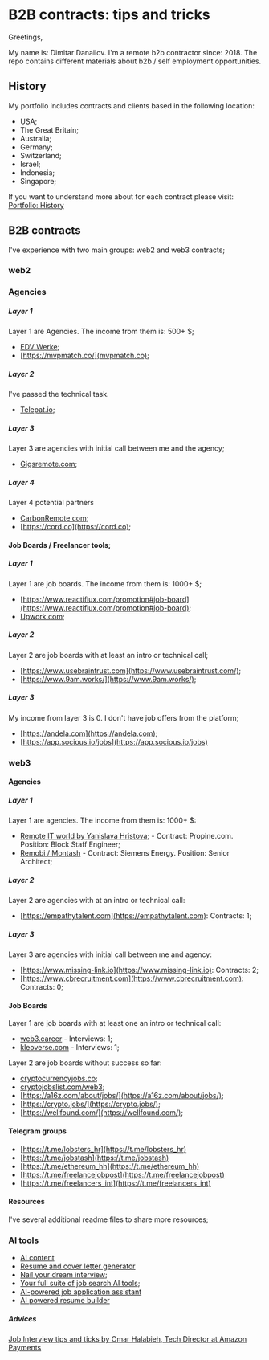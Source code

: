 # B2B contracts: tips and tricks

Greetings,

My name is: Dimitar Danailov. I'm a remote b2b contractor since: 2018. The repo contains different materials about b2b / self employment opportunities. 

## History

My portfolio includes contracts and clients based in the following location:

- USA;
- The Great Britain;
- Australia;
- Germany;
- Switzerland;
- Israel;
- Indonesia;
- Singapore;

If you want to understand more about for each contract please visit: [Portfolio: History](/History.md)

## B2B contracts

I've experience with two main groups: web2 and web3 contracts;

### web2

### Agencies

##### Layer 1

Layer 1 are Agencies. The income from them is: 500+ $;

- [EDV Werke](https://edvwerke.ch/de);
- [https://mvpmatch.co/](mvpmatch.co);

##### Layer 2

I've passed the technical task.

- [Telepat.io](https://telepat.io);

##### Layer 3

Layer 3 are agencies with initial call between me and the agency;

- [Gigsremote.com](Gigsremote.com);

##### Layer 4

Layer 4 potential partners

- [CarbonRemote.com](CarbonRemote.com);
- [https://cord.co](https://cord.co);

#### Job Boards / Freelancer tools;

##### Layer 1

Layer 1 are job boards. The income from them is: 1000+ $;

- [https://www.reactiflux.com/promotion#job-board](https://www.reactiflux.com/promotion#job-board);
- [Upwork.com](Upwork.com);

##### Layer 2

Layer 2 are job boards with at least an intro or technical call;

- [https://www.usebraintrust.com](https://www.usebraintrust.com/);
- [https://www.9am.works/](https://www.9am.works/);

##### Layer 3

My income from layer 3 is 0. I don't have job offers from the platform;

- [https://andela.com](https://andela.com);
- [https://app.socious.io/jobs](https://app.socious.io/jobs)

### web3

#### Agencies

##### Layer 1

Layer 1 are agencies. The income from them is: 1000+ $:

- [Remote IT world by Yanislava Hristova](https://remoteit.world/); - Contract: Propine.com. Position: Block Staff Engineer;
- [Remobi / Montash](https://www.remobi.co/) - Contract: Siemens Energy. Position: Senior Architect;

##### Layer 2

Layer 2 are agencies with at an intro or technical call:

- [https://empathytalent.com](https://empathytalent.com): Contracts: 1;

##### Layer 3

Layer 3 are agencies with initial call between me and agency:

- [https://www.missing-link.io](https://www.missing-link.io): Contracts: 2;
- [https://www.cbrecruitment.com](https://www.cbrecruitment.com): Contracts: 0;

#### Job Boards

Layer 1 are job boards with at least one an intro or technical call:

- [web3.career](https://web3.career/) - Interviews: 1;
- [kleoverse.com](https://kleoverse.com) - Interviews: 1;

Layer 2 are job boards without success so far:

- [cryptocurrencyjobs.co](https://cryptocurrencyjobs.co);
- [cryptojobslist.com/web3](https://cryptojobslist.com/web3);
- [https://a16z.com/about/jobs/](https://a16z.com/about/jobs/);
- [https://crypto.jobs/](https://crypto.jobs/);
- [https://wellfound.com/](https://wellfound.com/);

#### Telegram groups

- [https://t.me/lobsters_hr](https://t.me/lobsters_hr)
- [https://t.me/jobstash](https://t.me/jobstash)
- [https://t.me/ethereum_hh](https://t.me/ethereum_hh)
- [https://t.me/freelancejobpost](https://t.me/freelancejobpost)
- [https://t.me/freelancers_int](https://t.me/freelancers_int)

#### Resources

I've several additional readme files to share more resources;

### AI tools

- [AI content](https://www.jasper.ai)
- [Resume and cover letter generator](https://resumaker.ai)
- [Nail your dream interview](https://interviewsby.ai);
- [Your full suite of job search AI tools](https://www.wonsulting.ai);
- [AI-powered job application assistant](https://www.job-hunt.org)
- [AI powered resume builder](https://www.kickresume.com/en/)

##### Advices

[Job Interview tips and ticks by Omar Halabieh, Tech Director at Amazon Payments](/advices/01-aws-omar-halabieh.md)
